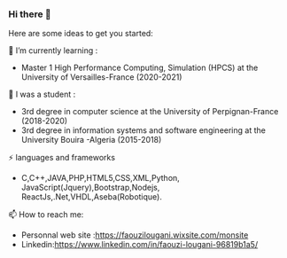 ### Hi there 👋



Here are some ideas to get you started:

  🌱 I’m currently learning :
-  Master 1 High Performance Computing, Simulation (HPCS) at the University of Versailles-France (2020-2021)
  
  🌱 I was a student :
-  3rd degree in computer science at the University of Perpignan-France (2018-2020)
-  3rd degree in information systems and software engineering at the University Bouira -Algeria (2015-2018)

 ⚡ languages and frameworks 
- C,C++,JAVA,PHP,HTML5,CSS,XML,Python,
  JavaScript(Jquery),Bootstrap,Nodejs,
  ReactJs,.Net,VHDL,Aseba(Robotique).

 📫 How to reach me: 
- Personnal web site :https://faouzilougani.wixsite.com/monsite
- Linkedin:https://www.linkedin.com/in/faouzi-lougani-96819b1a5/
 




